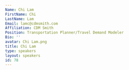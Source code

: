 ```yaml
---
Name: Chi Lam
FirstName: Chi
LastName: Lam
Email: lamc@cdmsmith.com
Affiliation: CDM Smith
Position: Transportation Planner/Travel Demand Modeler
Bio: ''
avatar: Chi Lam.png
title: Chi Lam
type: speakers
layout: speakers
id: 78
---
```

